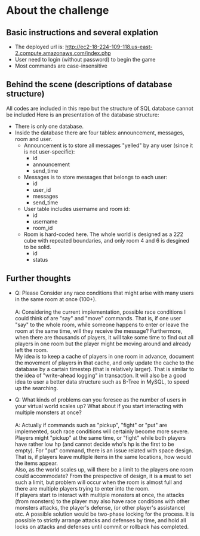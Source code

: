 # About the challenge

## Basic instructions and several explation
- The deployed url is: http://ec2-18-224-109-118.us-east-2.compute.amazonaws.com/index.php
- User need to login (without password) to begin the game
- Most commands are case-insensitive

## Behind the scene (descriptions of database structure)
All codes are included in this repo but the structure of SQL database cannot be included
Here is an presentation of the database structure:
- There is only one database.
- Inside the database there are four tables: announcement, messages, room and user.
    - Announcement is to store all messages "yelled" by any user (since it is not user-specific):
        - id          
        - announcement 
        - send_time   
    - Messages is to store messages that belongs to each user:
        - id
        - user_id
        - messages
        - send_time
    - User table includes username and room id:
        - id
        - username
        - room_id
    - Room is hard-coded here. The whole world is designed as a 2*2*2 cube with repeated boundaries, and only room 4 and 6 is desgined to be solid.
        - id 
        - status

## Further thoughts
- Q: Please Consider any race conditions that might arise with many users in the same room at once (100+). <br> <br>
  A: Considering the current implementation, possible race conditions I could think of are "say" and "move" commands. That is, if one user "say" to the whole room, while someone happens to enter or leave the room at the same time, will they receive the message? Furthermore, when there are thousands of players, it will take some time to find out all players in one room but the player might be moving around and already left the room. <br>
  My idea is to keep a cache of players in one room in advance, document the movement of players in that cache, and only update the cache to the database by a cartain timestep (that is relatively larger). That is similar to the idea of "write-ahead logging" in transaction. It will also be a good idea to user a better data structure such as B-Tree in MySQL, to speed up the searching.   

- Q: What kinds of problems can you foresee as the number of users in your virtual world scales up?    What about if you start interacting with multiple monsters at once? <br> <br>
  A: Actually if commands such as "pickup", "fight" or "put" are implemented, such race conditions will certainly become more severe. Players might "pickup" at the same time, or "fight" while both players have rather low hp (and cannot decide who's hp is the first to be empty). For "put" command, there is an issue related with space design. That is, if players leave multiple items in the same locations, how would the items appear. <br>
  Also, as the world scales up, will there be a limit to the players one room could accommodate? From the prespective of design, it is a must to set such a limit, but problem will occur when the room is almost full and there are multiple players trying to enter into the room. <br>
  If players start to interact with multiple monsters at once, the attacks (from monsters) to the player may also have race conditions with other monsters attacks, the player's defense, (or other player's assistance) etc. A possible solution would be two-phase locking for the process. It is possible to strictly arrange attacks and defenses by time, and hold all locks on attacks and defenses until commit or rollback has completed.
